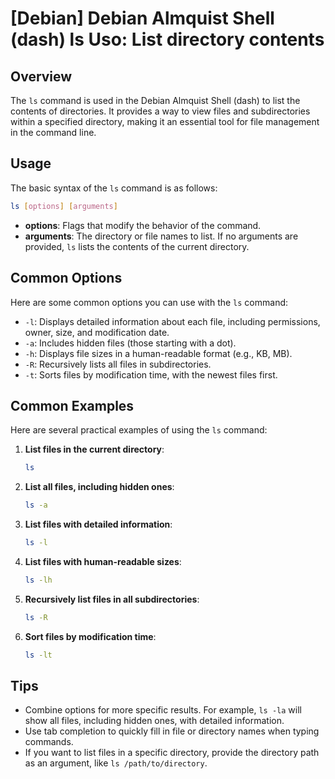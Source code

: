 # [Debian] Debian Almquist Shell (dash) ls Uso: List directory contents

## Overview
The `ls` command is used in the Debian Almquist Shell (dash) to list the contents of directories. It provides a way to view files and subdirectories within a specified directory, making it an essential tool for file management in the command line.

## Usage
The basic syntax of the `ls` command is as follows:

```bash
ls [options] [arguments]
```

- **options**: Flags that modify the behavior of the command.
- **arguments**: The directory or file names to list. If no arguments are provided, `ls` lists the contents of the current directory.

## Common Options
Here are some common options you can use with the `ls` command:

- `-l`: Displays detailed information about each file, including permissions, owner, size, and modification date.
- `-a`: Includes hidden files (those starting with a dot).
- `-h`: Displays file sizes in a human-readable format (e.g., KB, MB).
- `-R`: Recursively lists all files in subdirectories.
- `-t`: Sorts files by modification time, with the newest files first.

## Common Examples
Here are several practical examples of using the `ls` command:

1. **List files in the current directory**:
   ```bash
   ls
   ```

2. **List all files, including hidden ones**:
   ```bash
   ls -a
   ```

3. **List files with detailed information**:
   ```bash
   ls -l
   ```

4. **List files with human-readable sizes**:
   ```bash
   ls -lh
   ```

5. **Recursively list files in all subdirectories**:
   ```bash
   ls -R
   ```

6. **Sort files by modification time**:
   ```bash
   ls -lt
   ```

## Tips
- Combine options for more specific results. For example, `ls -la` will show all files, including hidden ones, with detailed information.
- Use tab completion to quickly fill in file or directory names when typing commands.
- If you want to list files in a specific directory, provide the directory path as an argument, like `ls /path/to/directory`.